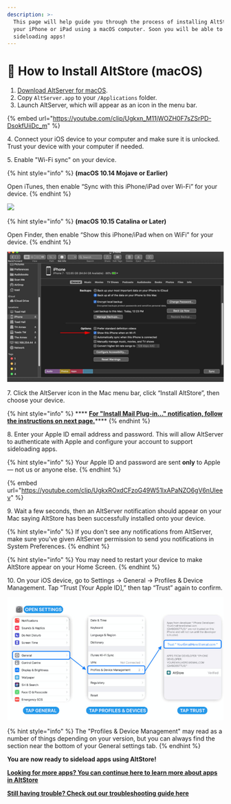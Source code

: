 ```yaml
---
description: >-
  This page will help guide you through the process of installing AltStore onto
  your iPhone or iPad using a macOS computer. Soon you will be able to start
  sideloading apps!
---
```


# 🍎 How to Install AltStore (macOS)

1. [Download AltServer for macOS](https://cdn.altstore.io/file/altstore/altserver.zip).
2. Copy `AltServer.app` to your `/Applications` folder.
3. Launch AltServer, which will appear as an icon in the menu bar.

{% embed url="https://youtube.com/clip/Ugkxn_M11jWOZH0F7sZSrPD-DsokfUiiDc_m" %}

4\. Connect your iOS device to your computer and make sure it is unlocked. Trust your device with your computer if needed.

5\. Enable "Wi-Fi sync" on your device.

{% hint style="info" %}
**(macOS 10.14 Mojave or Earlier)**&#x20;

Open iTunes, then enable “Sync with this iPhone/iPad over Wi-Fi” for your device.
{% endhint %}

![](../../.gitbook/assets/002\_sync-iphone-over-wifi-1999751-0242f5c1b2814ecaac3b49815c365c59.webp)

{% hint style="info" %}
**(macOS 10.15 Catalina or Later)**

Open Finder, then enable “Show this iPhone/iPad when on WiFi” for your device.
{% endhint %}

![](../../.gitbook/assets/878b40c6-6ef3-4f18-858e-7fa266818163.jpeg)

7\. Click the AltServer icon in the Mac menu bar, click “Install AltStore”, then choose your device.

{% hint style="info" %}
&#x20;**** [**For "Install Mail Plug-in..." notification, follow the instructions on next page.**](enable-mail-plug-in.md)****
{% endhint %}

8\. Enter your Apple ID email address and password. This will allow AltServer to authenticate with Apple and configure your account to support sideloading apps.

{% hint style="info" %}
Your Apple ID and password are sent **only** to Apple — not us or anyone else.
{% endhint %}

{% embed url="https://youtube.com/clip/UgkxROxdCFzoG49W51lxAPaNZO6gV6nUIeev" %}

9\. Wait a few seconds, then an AltServer notification should appear on your Mac saying AltStore has been successfully installed onto your device.

{% hint style="info" %}
If you don't see any notifications from AltServer, make sure you've given AltServer permission to send you notifications in System Preferences.
{% endhint %}

{% hint style="info" %}
You may need to restart your device to make AltStore appear on your Home Screen.
{% endhint %}

10\.  On your iOS device, go to Settings -> General -> Profiles & Device Management. Tap “Trust \[Your Apple ID],” then tap “Trust” again to confirm.

![Image courtesy of @LouisAnslow](<../../.gitbook/assets/1-CwxM2iiAN0kLSWGuRQcCHQ-2 (dragged).jpg>)

{% hint style="info" %}
The "Profiles & Device Management" may read as a number of things depending on your version, but you can always find the section near the bottom of your General settings tab.&#x20;
{% endhint %}

**You are now ready to sideload apps using AltStore!**

****[**Looking for more apps? You can continue here to learn more about apps in AltStore**](broken-reference)****

****[**Still having trouble? Check out our troubleshooting guide here**](../troubleshooting-guide.md)****
